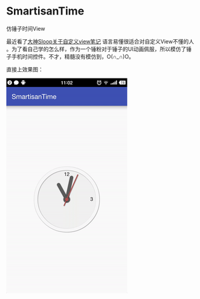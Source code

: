 # SmartisanTime
仿锤子时间View

最近看了[大神Sloop关于自定义view笔记](https://github.com/GcsSloop/AndroidNote)
语言易懂很适合对自定义View不懂的人 。为了看自己学的怎么样，作为一个锤粉对于锤子的UI动画佩服，所以模仿了锤子手机时间控件。不才，精髓没有模仿到，O(∩_∩)O。

直接上效果图：

![image](./images/smartisanTime.gif)
